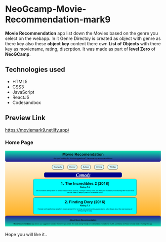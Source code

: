 # NeoGcamp-Movie-Recommendation-mark9
**Movie Recommendation** app list down the Movies based on the genre you select on the webapp. In it Genre Directoy is created as object with genre as there key also these **object key** content there own **List of Objects** with there key as moviename, rating, discrption. It was made as part of **level Zero** of **NeoGCamp**.
 ## Technologies used
 - HTML5
 - CSS3
 - JavaScript
 - ReactJS
 - Codesandbox

## Preview Link
https://moviemark9.netlify.app/
### Home Page
![homepage](https://github.com/Princekanaugia/NeoGcamp-Movie-Recommendation-mark9/blob/main/image/movie%20recommendation.PNG?raw=true)


Hope you will like it..

